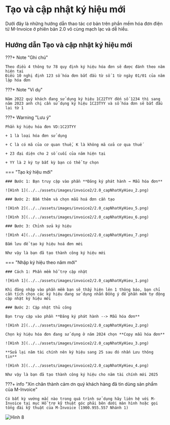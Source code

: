 # **Tạo và cập nhật ký hiệu mới**

Dưới đây là những hướng dẫn thao tác cơ bản trên phần mềm hóa đơn điện tử M-Invoice ở phiên bản 2.0 vô cùng mạch lạc và dễ hiểu.

## **Hướng dẫn Tạo và cập nhật ký hiệu mới**

???+ Note "Ghi chú"

    Theo điều 4 thông tư 78 quy định ký hiệu hóa đơn sẽ được đánh theo năm hiện tại
    Điều 10 nghị định 123 số hóa đơn bắt đầu từ số 1 từ ngày 01/01 của năm lập hóa đơn

???+ Note "Ví dụ"

    Năm 2022 quý khách đang sử dụng ký hiệu 1C22TYY đến số 1234 thì sang năm 2023 anh chị cần sử dụng ký hiệu 1C23TYY và số hóa đơn sẽ bắt đầu lại từ 1

???+ Warning "Lưu ý"

    Phần ký hiệu hóa đơn VD:1C23TYY

    + 1 là loại hóa đơn sử dụng

    + C là có mã của cơ quan thuế, K là không mã cửa cơ qua thuế

    + 23 đại diện cho 2 số cuối của năm hiện tại

    + YY là 2 ký tự bất kỳ bạn có thể tự chọn

=== "Tạo ký hiệu mới"

    ### Bước 1: Bạn truy cập vào phần **Đăng ký phát hành → Mẫu hóa đơn**

    ![Hình 1](../../assets/images/invoice2/2.0_capNhatKyHieu_2.png)

    ### Bước 2: Bấm thêm và chọn mẫu hoá đơn cần tạo

    ![Hình 2](../../assets/images/invoice2/2.0_capNhatKyHieu_5.png)

    ![Hình 3](../../assets/images/invoice2/2.0_capNhatKyHieu_6.png)

    ### Bước 3: Chỉnh sửa ký hiệu

    ![Hình 4](../../assets/images/invoice2/2.0_capNhatKyHieu_7.png)

    Bấm lưu để tạo ký hiệu hoá đơn mới

    Như vậy là bạn đã tạo thành công ký hiệu mới

=== "Nhập ký hiệu theo năm mới"

    ### Cách 1: Phần mềm hỗ trợ cập nhật

    ![Hình 1](../../assets/images/invoice2/2.0_capNhatKyHieu_1.png)

    Khi đăng nhập vào phần mềm bạn sẽ thấy hiện lên 1 thông báo, bạn chỉ cần tích chọn các ký hiệu đang sử dụng nhấn Đồng ý để phần mềm tự động cập nhật ký hiệu mới

    ### Bước 2: Cập nhật thủ công

    Bạn truy cập vào phần **Đăng ký phát hành --> Mẫu hóa đơn**

    ![Hình 2](../../assets/images/invoice2/2.0_capNhatKyHieu_2.png)

    Chọn ký hiệu hóa đơn đang sử dụng ở năm 2024 chọn **Copy mẫu hóa đơn**

    ![Hình 3](../../assets/images/invoice2/2.0_capNhatKyHieu_3.png)

    **Sửa lại năm tài chính nên ký hiệu sang 25 sau đó nhấn Lưu thông tin**

    ![Hình 3](../../assets/images/invoice2/2.0_capNhatKyHieu_4.png)

    Như vậy là bạn đã tạo thành công ký hiệu cho năm tài chính mới 2025

???+ info "Xin chân thành cảm ơn quý khách hàng đã tin dùng sản phẩm của M-Invoice"

    Có bất kỳ vướng mắc nào trong quá trình sử dụng hãy liên hệ với M-Invoice tại mục Hỗ trợ kỹ thuật góc phải bên dưới màn hình hoặc gọi tổng đài kỹ thuật của M-Invoice (1900.955.557 Nhánh 1)

![Hình 8](../../assets/images/invoice2/hotro.png)
